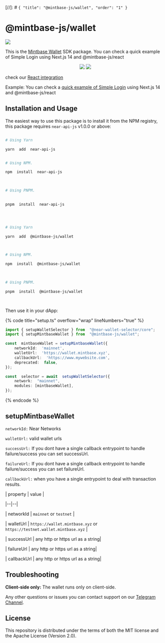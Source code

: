 
[//]: # `{ "title": "@mintbase-js/wallet", "order": "1" }`

  

# @mintbase-js/wallet

  

![](https://github.com/Mintbase/mintbase-js/assets/11164548/39d50d30-f2e2-45fc-ba69-1853c6906ef1)

  
  

This is the [Mintbase Wallet](https://wallet.mintbase.xyz/) SDK package.
You can check a quick example of Simple Login using Next.js 14 and @mintbase-js/react
  

<p  align="center">

<img  src='https://img.shields.io/npm/dw/@mintbase-js/wallet'  />
<img  src='https://img.shields.io/bundlephobia/min/@mintbase-js/wallet'>
</p>

  
  

check our [React integration](https://docs.mintbase.xyz/dev/mintbase-sdk-ref/react#mintbasewalletcontextprovider)

Example:
You can check a [quick example of Simple Login](https://github.com/Mintbase/starter) using Next.js 14 and @mintbase-js/react


## Installation and Usage

  

The easiest way to use this package is to install it from the NPM registry, this package requires `near-api-js` v1.0.0 or above:

  

```bash

# Using Yarn

yarn  add  near-api-js


# Using NPM.

npm  install  near-api-js

  

# Using PNPM.

  
pnpm  install  near-api-js

  

```

  

```bash

# Using Yarn

yarn  add  @mintbase-js/wallet

  

# Using NPM.

npm  install  @mintbase-js/wallet

  

# Using PNPM.

pnpm  install  @mintbase-js/wallet

  

```

  

Then use it in your dApp:

  
  

{% code title="setup.ts" overflow="wrap" lineNumbers="true" %}

  
  

```ts
import { setupWalletSelector } from  "@near-wallet-selector/core";
import { setupMintbaseWallet } from  "@mintbase-js/wallet";

const  mintbaseWallet = setupMintbaseWallet({
	networkId:  'mainnet',
	walletUrl:  'https://wallet.mintbase.xyz',
	callbackUrl:  'https://www.mywebsite.com',
	deprecated:  false,
});

const  selector = await  setupWalletSelector({
	network:  "mainnet",
	modules: [mintbaseWallet],
});
```

{% endcode %}

  
  

## setupMintbaseWallet

  

`networkId:` Near Networks

  

`walletUrl:` valid wallet urls

  

`successUrl:` If you dont have a single callback entrypoint to handle failure/success you can set successUrl.

  

`failureUrl:` If you dont have a single callback entrypoint to handle failure/success you can set failureUrl.

  

`callbackUrl:` when you have a single entrypoint to deal with transaction results.

  
  

| property | value |

|--|--|

| networkId | `mainnet` or `testnet` |

| walletUrl | `https://wallet.mintbase.xyz` or `https://testnet.wallet.mintbase.xyz` |

| successUrl | any http or https url as a string|

| failureUrl | any http or https url as a string|

| callbackUrl | any http or https url as a string|

## Troubleshooting

**Client-side only:**
The wallet runs only on client-side.

Any other questions or issues you can contact support on our [Telegram Channel](https://telegram.me/mintdev).

## License

This repository is distributed under the terms of both the MIT license and the Apache License (Version 2.0).